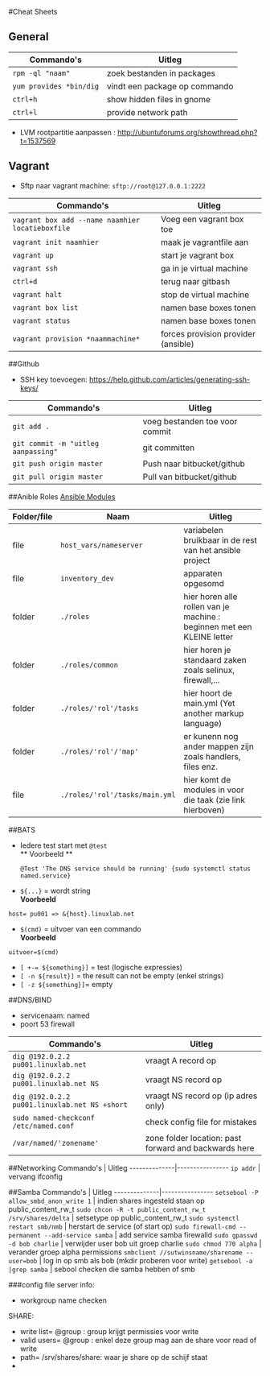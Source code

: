 #Cheat Sheets

## General
Commando's | Uitleg
--------------|----------------
`rpm -ql "naam" `| zoek bestanden in packages
`yum provides *bin/dig`| vindt een package op commando
`ctrl+h`| show hidden files in gnome
`ctrl+l`| provide network path

- LVM rootpartitie aanpassen : http://ubuntuforums.org/showthread.php?t=1537569

## Vagrant
* Sftp naar vagrant machine: `sftp://root@127.0.0.1:2222`

Commando's | Uitleg
--------------|----------------
```vagrant box add --name naamhier locatieboxfile```| Voeg een vagrant box toe
```vagrant init naamhier```| maak je vagrantfile aan
```vagrant up```| start je vagrant box
```vagrant ssh```| ga in je virtual machine
```ctrl+d```| terug naar gitbash
```vagrant halt``` | stop de virtual machine
```vagrant box list``` | namen base boxes tonen
```vagrant status``` | namen base boxes tonen
`vagrant provision *naammachine*`|forces provision provider (ansible)

##Github
- SSH key toevoegen: https://help.github.com/articles/generating-ssh-keys/

Commando's | Uitleg
--------------|----------------
```git add .``` | voeg bestanden toe voor commit
```git commit -m "uitleg aanpassing"``` | git committen
```git push origin master``` | Push naar bitbucket/github
```git pull origin master``` | Pull van bitbucket/github

##Anible Roles
[Ansible Modules](http://docs.ansible.com/modules_by_category.html)

Folder/file| Naam | Uitleg
--------------|----------------|-------------
file |```host_vars/nameserver```| variabelen bruikbaar in de rest van het ansible project
file |```inventory_dev```| apparaten opgesomd
folder|```./roles```| hier horen alle rollen van je machine : beginnen met een KLEINE letter
folder|```./roles/common```| hier horen je standaard zaken zoals selinux, firewall,...
folder|```./roles/'rol'/tasks```| hier hoort de main.yml (Yet another markup language)
folder|```./roles/'rol'/'map'```| er kunenn nog ander mappen zijn zoals handlers, files enz.
file|```./roles/'rol'/tasks/main.yml```| hier komt de modules in voor die taak (zie link hierboven)

##BATS
* Iedere test start met ```@test```    
** Voorbeeld **
	```
    @Test 'The DNS service should be running' {sudo systemctl status 			named.service}
   	```
    
* `${...}` = wordt string     
**Voorbeeld**
```
host= pu001 => &{host}.linuxlab.net
```
* `$(cmd)` = uitvoer van een commando     
 **Voorbeeld**
 ```
 uitvoer=$(cmd)
 ```
* `[ +-= ${something}]` = test   (logische expressies)
* `[ -n ${result}]` = the result can not be empty (enkel strings)
* `[ -z ${something}]`=  empty

##DNS/BIND
* servicenaam: named
* poort 53 firewall 

Commando's | Uitleg
--------------|----------------
```dig @192.0.2.2 pu001.linuxlab.net``` | vraagt A record op
```dig @192.0.2.2 pu001.linuxlab.net NS``` | vraagt NS record op
```dig @192.0.2.2 pu001.linuxlab.net NS +short``` | vraagt NS record op (ip adres only)
`sudo named-checkconf /etc/named.conf`| check config file for mistakes
`/var/named/'zonename'`| zone folder location: past forward and backwards here


##Networking
Commando's | Uitleg
--------------|----------------
```ip addr``` | vervang ifconfig

##Samba
Commando's | Uitleg
--------------|----------------
```setsebool -P allow_smbd_anon_write 1``` | indien shares ingesteld staan op public_content_rw_t
```sudo chcon -R -t public_content_rw_t /srv/shares/delta``` | setsetype op public_content_rw_t
```sudo systemctl restart smb/nmb``` | herstart de service (of start op)
```sudo firewall-cmd --permanent --add-service samba``` | add service samba firewalld
```sudo gpasswd -d bob charlie``` | verwijder user bob uit groep charlie
```sudo chmod 770 alpha``` | verander groep alpha permissions
```smbclient //sutwinsname/sharename --user=bob``` | log in op smb als bob (mkdir proberen voor write)
```getsebool -a |grep samba``` | sebool checken die samba hebben of smb



###config file
server info:
* workgroup name checken

SHARE:
* write list= @group : group krijgt permissies voor write
* valid users= @group : enkel deze group mag aan de share voor read of write
* path= /srv/shares/share: waar je share op de schijf staat
* 



